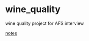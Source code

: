 # wine_quality
wine quality project for AFS interview

[notes](https://www.gastrograph.com/blogs/gastronexus/interviewing-data-science-interns.html)




